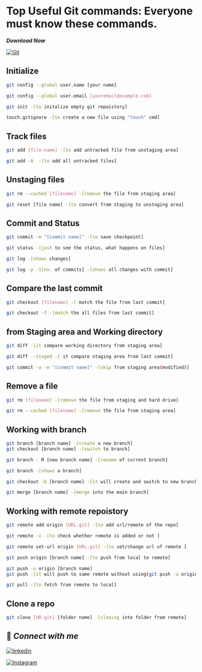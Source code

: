 
# Top Useful Git commands: Everyone must know these commands.

***Download Now*** 

[![Git](https://img.shields.io/badge/git-%23F05033.svg?style=for-the-badge&logo=git&logoColor=white)](https://git-scm.com/)

## Initialize

```bash
git config --global user.name [your name]

git config --global user.email [youremail@example.com]
```

```bash
git init -[to initalize empty git repoistory]
```
```bash
touch.gitignore -[to create a new file using "touch" cmd]
```
## Track files
```bash
git add [file-name] -[to add untracked file from unstaging area]

git add -A  -[to add all untracked files]
```
## Unstaging files
```bash
git rm --cached [filename] -[remove the file from staging area]

git reset [file name] -[to convert from staging to unstaging area] 
```
## Commit and Status
``` bash
git commit -m "[commit name]" -[to save checkpoint]

git status -[just to see the status, what happens on files]
```

``` bash
git log -[shows changes]

git log -p -1[no. of commits] -[shows all changes with commit]

```
## Compare the last commit

``` bash
git checkout [filename] -[ match the file from last commit]

git checkout -f -[match the all files from last commit]

```
## from Staging area and Working directory

``` bash
git diff -[it compare working directory from staging area]

git diff --staged -[ it compare staging area from last commit]

git commit -a -m "[commit name]" -[skip from staging area(modified)]
```
## Remove a file
``` bash
git rm [filename] -[remove the file from staging and hard drive]

git rm --cached [filename] -[remove the file from staging area]
```
## Working with branch
``` bash
git branch [branch name] -[create a new branch]
git checkout [branch name] -[switch to branch]

git branch - M [new branch name] -[rename of current branch]

git branch -[shows a branch]

git checkout -b [branch name] -[it will create and switch to new branch]

git merge [branch name] -[merge into the main branch]

```
## Working with remote repoistory

``` bash
git remote add origin [URL.git] -[to add url/remote of the repo]

git remote -v -[to check whether remote is added or not ]

git remote set-url origin [URL.git] -[to set/change url of remote ]

git push origin [branch name] -[to push from local to remote]

git push -u origin [branch name] 
git push -[it will push to same remote without using(git push -u origin master)]

git pull -[to fetch from remote to local]
```

## Clone a repo

``` bash
git clone [UR.git] [folder name] -[cloning into folder from remote]
```


## 🔗 *Connect with me*
[![linkedin](https://img.shields.io/badge/linkedin-0A66C2?style=for-the-badge&logo=linkedin&logoColor=white)](https://www.linkedin.com/in/dashminder-singh)

[![Instagram](https://img.shields.io/badge/<handle>-%23E4405F.svg?style=for-the-badge&logo=Instagram&logoColor=white)](https://www.instagram.com/__dashmindersingh__/)


